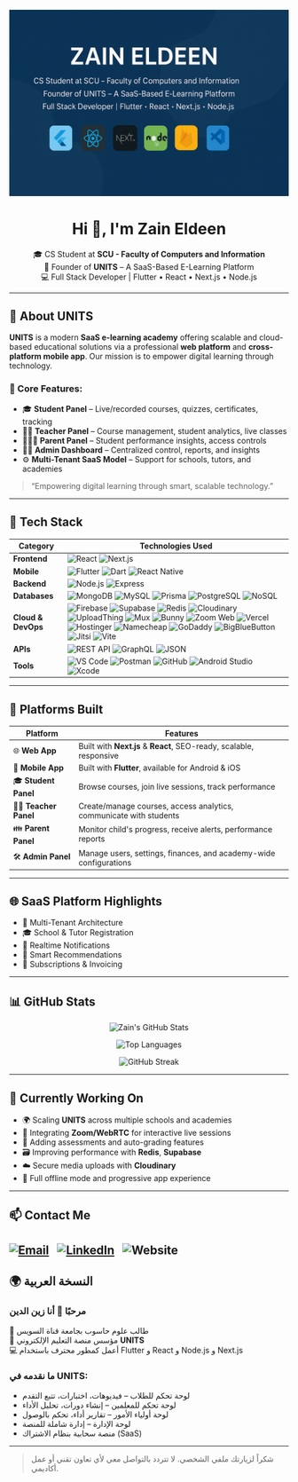 <!-- HERO BANNER -->
<p align="center">
  <img src="https://github.com/Zain-Eldeen85/Zain-Eldeen85/blob/main/assets/Zain_Eldeen_Banner.png" alt="Custom GitHub Banner" />
</p>
<h1 align="center">Hi 👋, I'm Zain Eldeen</h1>

<p align="center">
  🎓 CS Student at <strong>SCU - Faculty of Computers and Information</strong><br/>
  💼 Founder of <strong>UNITS</strong> – A SaaS-Based E-Learning Platform<br/>
  💻 Full Stack Developer | Flutter • React • Next.js • Node.js
</p>

---

## 🚀 About UNITS

**UNITS** is a modern **SaaS e-learning academy** offering scalable and cloud-based educational solutions via a professional **web platform** and **cross-platform mobile app**. Our mission is to empower digital learning through technology.

### 💼 Core Features:
- 🎓 **Student Panel** – Live/recorded courses, quizzes, certificates, tracking
- 👨‍🏫 **Teacher Panel** – Course management, student analytics, live classes
- 👨‍👩‍👧 **Parent Panel** – Student performance insights, access controls
- 🧑‍💼 **Admin Dashboard** – Centralized control, reports, and insights
- ⚙️ **Multi-Tenant SaaS Model** – Support for schools, tutors, and academies

> “Empowering digital learning through smart, scalable technology.”

---

## 🧰 Tech Stack

| Category         | Technologies Used                                                                 |
|------------------|------------------------------------------------------------------------------------|
| **Frontend**     | ![React](https://img.shields.io/badge/React-20232a?style=for-the-badge&logo=react&logoColor=61DAFB) ![Next.js](https://img.shields.io/badge/Next.js-000?style=for-the-badge&logo=next.js&logoColor=white) |
| **Mobile**       | ![Flutter](https://img.shields.io/badge/Flutter-02569B?style=for-the-badge&logo=flutter&logoColor=white) ![Dart](https://img.shields.io/badge/Dart-0175C2?style=for-the-badge&logo=dart&logoColor=white) ![React Native](https://img.shields.io/badge/React%20Native-20232a?style=for-the-badge&logo=react&logoColor=61DAFB) |
| **Backend**      | ![Node.js](https://img.shields.io/badge/Node.js-339933?style=for-the-badge&logo=node.js&logoColor=white) ![Express](https://img.shields.io/badge/Express.js-000000?style=for-the-badge&logo=express&logoColor=white) |
| **Databases**    | ![MongoDB](https://img.shields.io/badge/MongoDB-47A248?style=for-the-badge&logo=mongodb&logoColor=white) ![MySQL](https://img.shields.io/badge/MySQL-00758F?style=for-the-badge&logo=mysql&logoColor=white) ![Prisma](https://img.shields.io/badge/Prisma-2D3748?style=for-the-badge&logo=prisma&logoColor=white) ![PostgreSQL](https://img.shields.io/badge/PostgreSQL-4169E1?style=for-the-badge&logo=postgresql&logoColor=white) ![NoSQL](https://img.shields.io/badge/NoSQL-FF9900?style=for-the-badge&logo=database&logoColor=white) |
| **Cloud & DevOps** | ![Firebase](https://img.shields.io/badge/Firebase-ffca28?style=for-the-badge&logo=firebase&logoColor=black) ![Supabase](https://img.shields.io/badge/Supabase-3ECF8E?style=for-the-badge&logo=supabase&logoColor=white) ![Redis](https://img.shields.io/badge/Redis-DC382D?style=for-the-badge&logo=redis&logoColor=white) ![Cloudinary](https://img.shields.io/badge/Cloudinary-3448c5?style=for-the-badge&logo=cloudinary&logoColor=white) ![UploadThing](https://img.shields.io/badge/UploadThing-4B32C3?style=for-the-badge&logo=uploadthing&logoColor=white) ![Mux](https://img.shields.io/badge/Mux-FF0033?style=for-the-badge&logo=mux&logoColor=white) ![Bunny](https://img.shields.io/badge/Bunny-FF6600?style=for-the-badge&logo=rabbitmq&logoColor=white) ![Zoom Web](https://img.shields.io/badge/Zoom-2D8CFF?style=for-the-badge&logo=zoom&logoColor=white) ![Vercel](https://img.shields.io/badge/Vercel-000?style=for-the-badge&logo=vercel&logoColor=white) ![Hostinger](https://img.shields.io/badge/Hostinger-673DE6?style=for-the-badge&logo=hostinger&logoColor=white) ![Namecheap](https://img.shields.io/badge/Namecheap-DE3723?style=for-the-badge&logo=namecheap&logoColor=white) ![GoDaddy](https://img.shields.io/badge/GoDaddy-7DB701?style=for-the-badge&logo=godaddy&logoColor=white) ![BigBlueButton](https://img.shields.io/badge/BigBlueButton-3399FF?style=for-the-badge&logo=bigbluebutton&logoColor=white) ![Jitsi](https://img.shields.io/badge/Jitsi-003366?style=for-the-badge&logo=jitsi&logoColor=white) ![Vite](https://img.shields.io/badge/Vite-646CFF?style=for-the-badge&logo=vite&logoColor=white) |
| **APIs**         | ![REST API](https://img.shields.io/badge/REST%20API-005571?style=for-the-badge&logo=api&logoColor=white) ![GraphQL](https://img.shields.io/badge/GraphQL-E10098?style=for-the-badge&logo=graphql&logoColor=white) ![JSON](https://img.shields.io/badge/JSON-000000?style=for-the-badge&logo=json&logoColor=white) |
| **Tools**        | ![VS Code](https://img.shields.io/badge/VS%20Code-007ACC?style=for-the-badge&logo=visual-studio-code&logoColor=white) ![Postman](https://img.shields.io/badge/Postman-FF6C37?style=for-the-badge&logo=postman&logoColor=white) ![GitHub](https://img.shields.io/badge/GitHub-181717?style=for-the-badge&logo=github&logoColor=white) ![Android Studio](https://img.shields.io/badge/Android%20Studio-3DDC84?style=for-the-badge&logo=android-studio&logoColor=white) ![Xcode](https://img.shields.io/badge/Xcode-147EFB?style=for-the-badge&logo=xcode&logoColor=white) |
___

## 📱 Platforms Built

| Platform            | Features                                                                           |
|---------------------|------------------------------------------------------------------------------------|
| 🌐 **Web App**       | Built with **Next.js** & **React**, SEO-ready, scalable, responsive                |
| 📲 **Mobile App**    | Built with **Flutter**, available for Android & iOS                               |
| 🎓 **Student Panel** | Browse courses, join live sessions, track performance                             |
| 👨‍🏫 **Teacher Panel** | Create/manage courses, access analytics, communicate with students                 |
| 👪 **Parent Panel**   | Monitor child's progress, receive alerts, performance reports                     |
| 🛠 **Admin Panel**    | Manage users, settings, finances, and academy-wide configurations                 |

---

## 🌐 SaaS Platform Highlights

- 🔐 Multi-Tenant Architecture  
- 🎓 School & Tutor Registration  
- 📡 Realtime Notifications  
- 🧠 Smart Recommendations  
- 🧾 Subscriptions & Invoicing

---

## 📊 GitHub Stats

<p align="center">
  <img src="https://github-readme-stats.vercel.app/api?username=Zain-Eldeen85&show_icons=true&theme=tokyonight" alt="Zain's GitHub Stats" />
</p>
<p align="center">
  <img src="https://github-readme-stats.vercel.app/api/top-langs/?username=Zain-Eldeen85&layout=compact&theme=tokyonight" alt="Top Languages" />
</p>
<p align="center">
  <img src="https://github-readme-streak-stats.herokuapp.com/?user=Zain-Eldeen85&theme=tokyonight" alt="GitHub Streak" />
</p>

---

## 🔭 Currently Working On

- 🌍 Scaling **UNITS** across multiple schools and academies
- 📡 Integrating **Zoom/WebRTC** for interactive live sessions
- 🧪 Adding assessments and auto-grading features
- 🗃 Improving performance with **Redis**, **Supabase**
- ☁️ Secure media uploads with **Cloudinary**
- 📱 Full offline mode and progressive app experience

---

## 📫 Contact Me

[![Email](https://img.shields.io/badge/zaineldeen85@gmail.com-D14836?style=for-the-badge&logo=gmail&logoColor=white)](mailto:zaineldeen85@gmail.com)
&nbsp;
[![LinkedIn](https://img.shields.io/badge/LinkedIn-Zain_Eldeen-0077B5?style=for-the-badge&logo=linkedin&logoColor=white)](https://www.linkedin.com/in/zain-eldeen-8a8398254?utm_source=share&utm_campaign=share_via&utm_content=profile&utm_medium=ios_app)
&nbsp;
![Website](https://img.shields.io/badge/Website-Coming_Soon-blue?style=for-the-badge)
---

## 🌍 النسخة العربية

### مرحبًا 👋 أنا زين الدين

📘 طالب علوم حاسوب بجامعة قناة السويس  
💼 مؤسس منصة التعليم الإلكتروني **UNITS**  
💻 أعمل كمطور محترف باستخدام Flutter و React و Node.js و Next.js  

### ما نقدمه في UNITS:

- لوحة تحكم للطلاب – فيديوهات، اختبارات، تتبع التقدم  
- لوحة تحكم للمعلمين – إنشاء دورات، تحليل الأداء  
- لوحة أولياء الأمور – تقارير أداء، تحكم بالوصول  
- لوحة الإدارة – إدارة شاملة للمنصة  
- منصة سحابية بنظام الاشتراك (SaaS)

---

> شكراً لزيارتك ملفي الشخصي. لا تتردد بالتواصل معي لأي تعاون تقني أو عمل أكاديمي.
